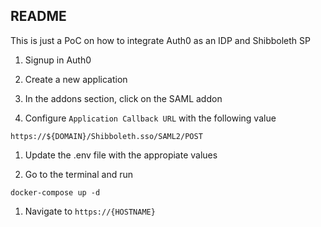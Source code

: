 ## README

This is just a PoC on how to integrate Auth0 as an IDP and Shibboleth SP

1. Signup in Auth0

1. Create a new application

1. In the addons section, click on the SAML addon

1. Configure `Application Callback URL` with the following value

```
https://${DOMAIN}/Shibboleth.sso/SAML2/POST
```

1. Update the .env file with the appropiate values

1. Go to the terminal and run

```
docker-compose up -d
```

1. Navigate to `https://{HOSTNAME}`
